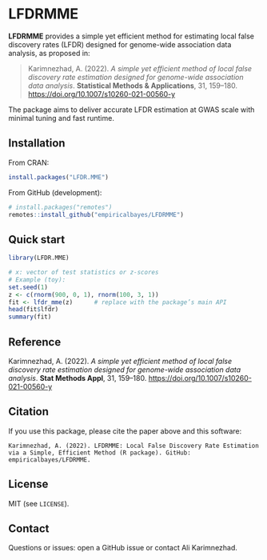 # LFDRMME

**LFDRMME** provides a simple yet efficient method for estimating local false discovery rates (LFDR) designed for genome-wide association data analysis, as proposed in:

> Karimnezhad, A. (2022). *A simple yet efficient method of local false discovery rate estimation designed for genome-wide association data analysis*. **Statistical Methods & Applications**, 31, 159–180. https://doi.org/10.1007/s10260-021-00560-y

The package aims to deliver accurate LFDR estimation at GWAS scale with minimal tuning and fast runtime.

## Installation

From CRAN:
```r
install.packages("LFDR.MME")
```

From GitHub (development):
```r
# install.packages("remotes")
remotes::install_github("empiricalbayes/LFDRMME")
```

## Quick start
```r
library(LFDR.MME)

# x: vector of test statistics or z-scores
# Example (toy):
set.seed(1)
z <- c(rnorm(900, 0, 1), rnorm(100, 3, 1))
fit <- lfdr_mme(z)      # replace with the package’s main API
head(fit$lfdr)
summary(fit)
```

## Reference
Karimnezhad, A. (2022). *A simple yet efficient method of local false discovery rate estimation designed for genome-wide association data analysis*. **Stat Methods Appl**, 31, 159–180. https://doi.org/10.1007/s10260-021-00560-y

## Citation
If you use this package, please cite the paper above and this software:

```
Karimnezhad, A. (2022). LFDRMME: Local False Discovery Rate Estimation via a Simple, Efficient Method (R package). GitHub: empiricalbayes/LFDRMME.
```

## License
MIT (see `LICENSE`).

## Contact
Questions or issues: open a GitHub issue or contact Ali Karimnezhad.
